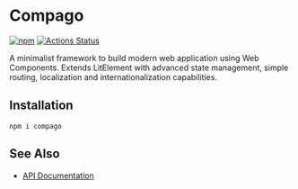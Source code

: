 # Compago

[![npm](https://img.shields.io/npm/v/compago.svg?style=flat-square)](https://www.npmjs.com/package/compago)
[![Actions Status](https://github.com/zandaqo/compago/workflows/Build/badge.svg)](https://github.com/zandaqo/compago/actions)

A minimalist framework to build modern web application using Web Components. Extends LitElement with advanced state management, 
simple routing, localization and internationalization capabilities.


## Installation
```
npm i compago
```

## See Also
 * [API Documentation](https://github.com/zandaqo/compago/blob/master/doc/API.md)
